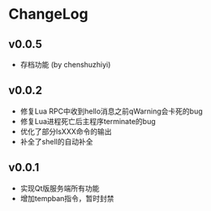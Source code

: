 ChangeLog
=============

v0.0.5
-------------

- 存档功能 (by chenshuzhiyi)

v0.0.2
-------------

- 修复Lua RPC中收到hello消息之前qWarning会卡死的bug
- 修复Lua进程死亡后主程序terminate的bug
- 优化了部分lsXXX命令的输出
- 补全了shell的自动补全

v0.0.1
-------------

- 实现Qt版服务端所有功能
- 增加tempban指令，暂时封禁
